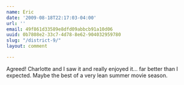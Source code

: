```yaml
---
name: Eric
date: '2009-08-18T22:17:03-04:00'
url: ''
email: 49f861d33589e8dfd09abbcb91a10d06
uuid: 0b7808e2-33c7-4d78-8e62-904032959780
slug: "/district-9/"
layout: comment

---
```


Agreed! Charlotte and I saw it and really enjoyed it... far better than I expected. Maybe the best of a very lean summer movie season.
